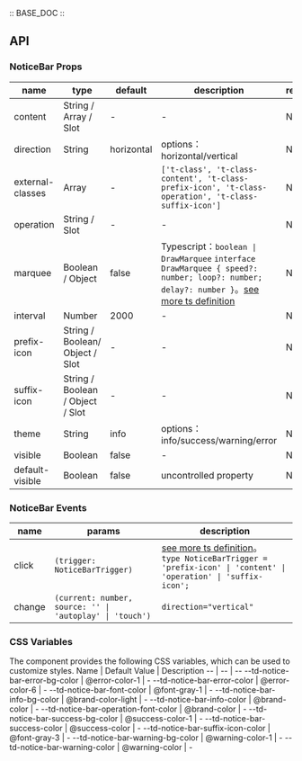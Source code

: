 :: BASE_DOC ::

## API

### NoticeBar Props

 name             | type                             | default    | description                                                                                                                                                                                                                | required 
------------------|----------------------------------|------------|----------------------------------------------------------------------------------------------------------------------------------------------------------------------------------------------------------------------------|----------
 content          | String / Array / Slot            | -          | \-                                                                                                                                                                                                                         | N        
 direction        | String                           | horizontal | options：horizontal/vertical                                                                                                                                                                                                | N        
 external-classes | Array                            | -          | `['t-class', 't-class-content', 't-class-prefix-icon', 't-class-operation', 't-class-suffix-icon']`                                                                                                                        | N        
 operation        | String / Slot                    | -          | \-                                                                                                                                                                                                                         | N        
 marquee          | Boolean / Object                 | false      | Typescript：`boolean \| DrawMarquee` `interface DrawMarquee { speed?: number; loop?: number; delay?: number }`。[see more ts definition](https://github.com/Tencent/tdesign-miniprogram/tree/develop/src/notice-bar/type.ts) | N        
 interval         | Number                           | 2000       | -                                                                                                                                                                                                                          | N        
 prefix-icon      | String / Boolean/ Object / Slot  | -          | \-                                                                                                                                                                                                                         | N        
 suffix-icon      | String / Boolean / Object / Slot | -          | \-                                                                                                                                                                                                                         | N        
 theme            | String                           | info       | options：info/success/warning/error                                                                                                                                                                                         | N        
 visible          | Boolean                          | false      | \-                                                                                                                                                                                                                         | N        
 default-visible  | Boolean                          | false      | uncontrolled property                                                                                                                                                                                                      | N        

### NoticeBar Events

 name   | params                                                   | description                                                                                                                                                                                                  
--------|----------------------------------------------------------|--------------------------------------------------------------------------------------------------------------------------------------------------------------------------------------------------------------
 click  | `(trigger: NoticeBarTrigger)`                            | [see more ts definition](https://github.com/Tencent/tdesign-miniprogram/tree/develop/src/notice-bar/type.ts)。<br/>`type NoticeBarTrigger = 'prefix-icon' \| 'content' \| 'operation' \| 'suffix-icon';`<br/> 
 change | `(current: number, source: '' \| 'autoplay' \| 'touch')` | `direction="vertical"`                                                                                                                                                                                       

### CSS Variables

The component provides the following CSS variables, which can be used to customize styles.
Name | Default Value | Description
-- | -- | --
--td-notice-bar-error-bg-color | @error-color-1 | -
--td-notice-bar-error-color | @error-color-6 | -
--td-notice-bar-font-color | @font-gray-1 | -
--td-notice-bar-info-bg-color | @brand-color-light | -
--td-notice-bar-info-color | @brand-color | -
--td-notice-bar-operation-font-color | @brand-color | -
--td-notice-bar-success-bg-color | @success-color-1 | -
--td-notice-bar-success-color | @success-color | -
--td-notice-bar-suffix-icon-color | @font-gray-3 | -
--td-notice-bar-warning-bg-color | @warning-color-1 | -
--td-notice-bar-warning-color | @warning-color | - 

